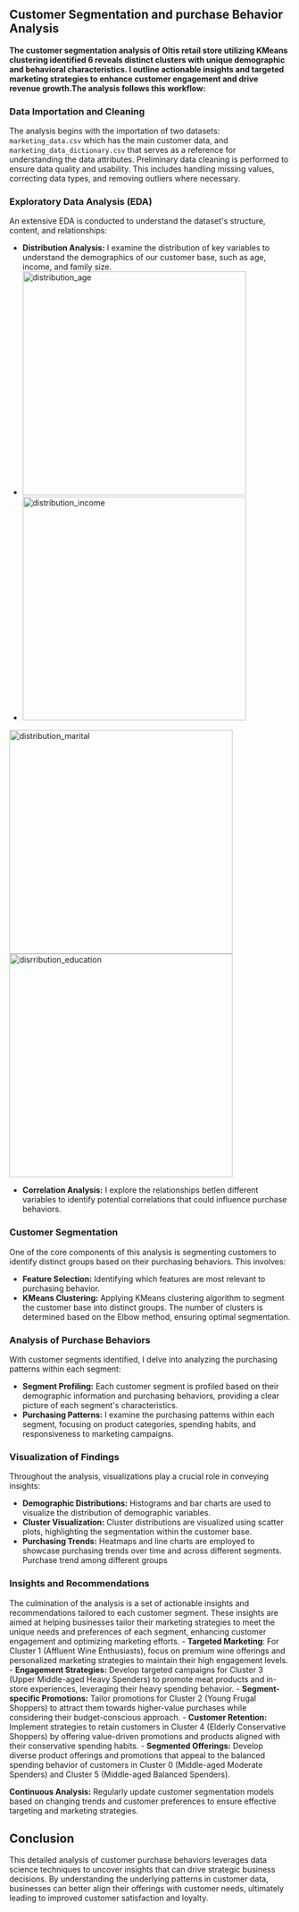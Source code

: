 ## Customer Segmentation and purchase Behavior Analysis 

**The customer segmentation analysis of Oltis retail store utilizing KMeans clustering identified 6  reveals distinct clusters with unique demographic and behavioral characteristics. I outline actionable insights and targeted marketing strategies to enhance customer engagement and drive revenue growth.The analysis follows this workflow:**

### Data Importation and Cleaning
The analysis begins with the importation of two datasets: `marketing_data.csv` which has the main customer data, and `marketing_data_dictionary.csv` that serves as a reference for understanding the data attributes. Preliminary data cleaning is performed to ensure data quality and usability. This includes handling missing values, correcting data types, and removing outliers where necessary.

### Exploratory Data Analysis (EDA)
An extensive EDA is conducted to understand the dataset's structure, content, and relationships:
- **Distribution Analysis:** I examine the distribution of key variables to understand the demographics of our customer base, such as age, income, and family size.
- <img width="400" alt="distribution_age" src="https://github.com/liyufan119/Customer_Segmentation/assets/71167199/8add610b-55a8-4bc5-918a-04dc9a3e3c23">
- <img width="400" alt="distribution_income" src="https://github.com/liyufan119/Customer_Segmentation/assets/71167199/3530bd7e-13dc-48b0-8708-3f4a0070f291">
<img width="400" alt="distribution_marital" src="https://github.com/liyufan119/Customer_Segmentation/assets/71167199/90cef683-9dc1-4c4e-9cf8-677100896c49">
<img width="400" alt="disrribution_education" src="https://github.com/liyufan119/Customer_Segmentation/assets/71167199/ee11f336-4891-4636-b41b-962e9ac2b442">



- **Correlation Analysis:** I explore the relationships betIen different variables to identify potential correlations that could influence purchase behaviors.

### Customer Segmentation
One of the core components of this analysis is segmenting customers to identify distinct groups based on their purchasing behaviors. This involves:
- **Feature Selection:** Identifying which features are most relevant to purchasing behavior.
- **KMeans Clustering:** Applying KMeans clustering algorithm to segment the customer base into distinct groups. The number of clusters is determined based on the Elbow method, ensuring optimal segmentation.

### Analysis of Purchase Behaviors
With customer segments identified, I delve into analyzing the purchasing patterns within each segment:
- **Segment Profiling:** Each customer segment is profiled based on their demographic information and purchasing behaviors, providing a clear picture of each segment's characteristics.
- **Purchasing Patterns:** I examine the purchasing patterns within each segment, focusing on product categories, spending habits, and responsiveness to marketing campaigns.

### Visualization of Findings
Throughout the analysis, visualizations play a crucial role in conveying insights:
- **Demographic Distributions:** Histograms and bar charts are used to visualize the distribution of demographic variables.
- **Cluster Visualization:** Cluster distributions are visualized using scatter plots, highlighting the segmentation within the customer base.
- **Purchasing Trends:** Heatmaps and line charts are employed to showcase purchasing trends over time and across different segments.
Purchase trend among different groups


### Insights and Recommendations
The culmination of the analysis is a set of actionable insights and recommendations tailored to each customer segment. These insights are aimed at helping businesses tailor their marketing strategies to meet the unique needs and preferences of each segment, enhancing customer engagement and optimizing marketing efforts.
    - **Targeted Marketing**: For Cluster 1 (Affluent Wine Enthusiasts), focus on premium wine offerings and personalized marketing strategies to maintain their high engagement levels.
    - **Engagement Strategies:** Develop targeted campaigns for Cluster 3 (Upper Middle-aged Heavy Spenders) to promote meat products and in-store experiences, leveraging their heavy spending behavior.
    - **Segment-specific Promotions:** Tailor promotions for Cluster 2 (Young Frugal Shoppers) to attract them towards higher-value purchases while considering their budget-conscious approach.
    - **Customer Retention:** Implement strategies to retain customers in Cluster 4 (Elderly Conservative Shoppers) by offering value-driven promotions and products aligned with their conservative spending habits.
    - **Segmented Offerings:** Develop diverse product offerings and promotions that appeal to the balanced spending behavior of customers in Cluster 0 (Middle-aged Moderate Spenders) and Cluster 5 (Middle-aged Balanced Spenders).

**Continuous Analysis:** Regularly update customer segmentation models based on changing trends and customer preferences to ensure effective targeting and marketing strategies.

## Conclusion
This detailed analysis of customer purchase behaviors leverages data science techniques to uncover insights that can drive strategic business decisions. By understanding the underlying patterns in customer data, businesses can better align their offerings with customer needs, ultimately leading to improved customer satisfaction and loyalty.


